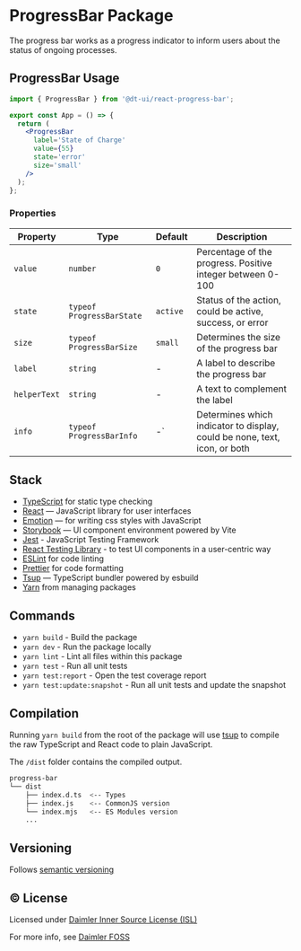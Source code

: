 # ProgressBar Package

The progress bar works as a progress indicator to inform users about the status of ongoing processes.

## ProgressBar Usage

```jsx
import { ProgressBar } from '@dt-ui/react-progress-bar';

export const App = () => {
  return (
    <ProgressBar
      label='State of Charge'
      value={55}
      state='error'
      size='small'
    />
  );
};
```

### Properties

| Property     | Type                      | Default  | Description                                                               |
| ------------ | ------------------------- | -------- | ------------------------------------------------------------------------- |
| `value`      | `number`                  | `0`      | Percentage of the progress. Positive integer between 0-100                |
| `state`      | `typeof ProgressBarState` | `active` | Status of the action, could be active, success, or error                  |
| `size`       | `typeof ProgressBarSize`  | `small`  | Determines the size of the progress bar                                   |
| `label`      | `string`                  | -        | A label to describe the progress bar                                      |
| `helperText` | `string`                  | -        | A text to complement the label                                            |
| `info`       | `typeof ProgressBarInfo`  | -`       | Determines which indicator to display, could be none, text, icon, or both |

## Stack

- [TypeScript](https://www.typescriptlang.org/) for static type checking
- [React](https://reactjs.org/) — JavaScript library for user interfaces
- [Emotion](https://emotion.sh/docs/introduction) — for writing css styles with JavaScript
- [Storybook](https://storybook.js.org/) — UI component environment powered by Vite
- [Jest](https://jestjs.io/) - JavaScript Testing Framework
- [React Testing Library](https://testing-library.com/) - to test UI components in a user-centric way
- [ESLint](https://eslint.org/) for code linting
- [Prettier](https://prettier.io) for code formatting
- [Tsup](https://github.com/egoist/tsup) — TypeScript bundler powered by esbuild
- [Yarn](https://yarnpkg.com/) from managing packages

## Commands

- `yarn build` - Build the package
- `yarn dev` - Run the package locally
- `yarn lint` - Lint all files within this package
- `yarn test` - Run all unit tests
- `yarn test:report` - Open the test coverage report
- `yarn test:update:snapshot` - Run all unit tests and update the snapshot

## Compilation

Running `yarn build` from the root of the package will use [tsup](https://tsup.egoist.dev/) to compile the raw TypeScript and React code to plain JavaScript.

The `/dist` folder contains the compiled output.

```bash
progress-bar
└── dist
    ├── index.d.ts  <-- Types
    ├── index.js    <-- CommonJS version
    └── index.mjs   <-- ES Modules version
    ...
```

## Versioning

Follows [semantic versioning](https://semver.org/)

## &copy; License

Licensed under [Daimler Inner Source License (ISL)](LICENSE.md)

For more info, see [Daimler FOSS](https://git.t3.daimlertruck.com/tbf/daimler-inner-source-license)
